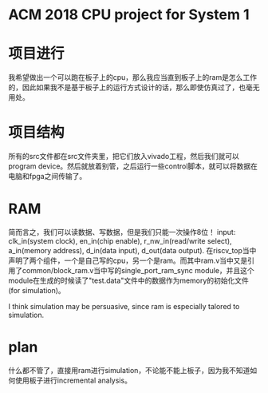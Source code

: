 # ACM 2018 CPU project for System 1

# 项目进行
我希望做出一个可以跑在板子上的cpu，那么我应当直到板子上的ram是怎么工作的，因此如果我不是基于板子上的运行方式设计的话，那么即使仿真过了，也毫无用处。

# 项目结构
所有的src文件都在src文件夹里，把它们放入vivado工程，然后我们就可以program device。然后就放着别管，之后运行一些control脚本，就可以将数据在电脑和fpga之间传输了。

# RAM
简而言之，我们可以读数据、写数据，但是我们只能一次操作8位！
input: clk_in(system clock), en_in(chip enable), r_nw_in(read/write select), a_in(memory address), d_in(data input), d_out(data output). 
在riscv_top当中声明了两个组件，一个是自己写的cpu，另一个是ram。而其中ram.v当中又是引用了common/block_ram.v当中写的single_port_ram_sync module，并且这个module在生成的时候读了"test.data"文件中的数据作为memory的初始化文件(for simulation)。

I think simulation may be persuasive, since ram is especially talored to simulation. 

# plan
什么都不管了，直接用ram进行simulation，不论能不能上板子，因为我不知道如何使用板子进行incremental analysis。